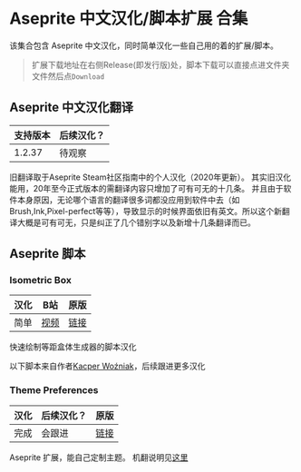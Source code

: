 # Aseprite 中文汉化/脚本扩展 合集

该集合包含 Aseprite 中文汉化，同时简单汉化一些自己用的着的扩展/脚本。
> 扩展下载地址在右侧Release(即发行版)处，脚本下载可以直接点进文件夹文件然后点`Download`

## Aseprite 中文汉化翻译

|支持版本|后续汉化？|
|--|--|
|1.2.37|待观察|

旧翻译取于Aseprite Steam社区指南中的个人汉化（2020年更新）。
其实旧汉化能用，20年至今正式版本的需翻译内容只增加了可有可无的十几条。
并且由于软件本身原因，无论哪个语言的翻译很多词都没应用到软件中去（如Brush,Ink,Pixel-perfect等等），导致显示的时候界面依旧有英文。所以这个新翻译大概是可有可无，只是纠正了几个错别字以及新增十几条翻译而已。


## Aseprite 脚本

### Isometric Box
|汉化|B站|原版|
|--|--|--|
|简单|[视频](https://www.bilibili.com/video/BV1XA4y1o7wK)|[链接](https://darkwark.itch.io/isobox-for-aseprite)|
快速绘制等距盒体生成器的脚本汉化

以下脚本来自作者[Kacper Woźniak](thkaspar.itch.io)，后续跟进更多汉化

### Theme Preferences

|汉化|后续汉化？|原版|
|--|--|--|
|完成|会跟进|[链接](https://github.com/thkwznk/aseprite-scripts#theme-preferences)|

Aseprite 扩展，能自己定制主题。
机翻说明见[这里](./Theme%20Preferences/README.md)


